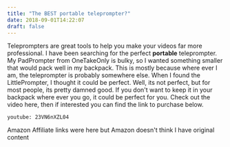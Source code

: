 ```yaml
---
title: "The BEST portable teleprompter?"
date: 2018-09-01T14:22:07
draft: false
---
```

Teleprompters are great tools to help you make your videos far more professional. I have been searching for the perfect **portable** teleprompter. My PadPrompter from OneTakeOnly is bulky, so I wanted something smaller that would pack well in my backpack. This is mostly because where ever I am, the teleprompter is probably somewhere else. When I found the LittlePrompter, I thought it could be perfect. Well, its not perfect, but for most people, its pretty damned good. If you don't want to keep it in your backpack where ever you go, it could be perfect for you. Check out the video here, then if interested you can find the link to purchase below.

`youtube: 23VN6nXZL04`

Amazon Affiliate links were here but Amazon doesn't think I have original content
